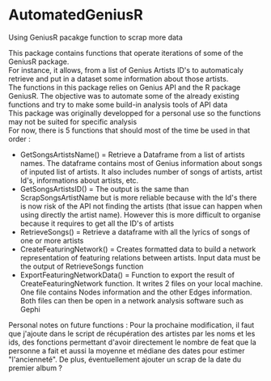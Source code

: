 # AutomatedGeniusR
Using GeniusR pacakge function to scrap more data

This package contains functions that operate iterations of some of the GeniusR package.  
For instance, it allows, from a list of Genius Artists ID's to automaticaly retrieve and put in a dataset some information about those artists.  
The functions in this package relies on Genius API and the R package GeniusR. The objective was to automate some of the already existing functions and try to make some build-in analysis tools of API data  
This package was originally developped for a personal use so the functions may not be suited for specific analysis  
For now, there is 5 functions that should most of the time be used in that order :  

- GetSongsArtistsName() = Retrieve a Dataframe from a list of artists names. The dataframe contains most of Genius information about songs of inputed list of artists. It also includes number of songs of artists, artist Id's, informations about artists, etc.
- GetSongsArtistsID() = The output is the same than ScrapSongsArtistName but is more reliable because with the Id's there is now risk of the API not finding the artists (that issue can happen when using directly the artist name). However this is more difficult to organise because it requires to get all the ID's of artists
- RetrieveSongs() = Retrieve a dataframe with all the lyrics of songs of one or more artists
- CreateFeaturingNetwork() = Creates formatted data to build a network representation of featuring relations between artists. Input data must be the output of RetrieveSongs function
- ExportFeaturingNetworkData() = Function to export the result of CreateFeaturingNetwork function. It writes 2 files on your local machine. One file contains Nodes information and the other Edges information. Both files can then be open in a network analysis software such as Gephi
  
  
Personal notes on future functions : Pour la prochaine modification, il faut que j'ajoute dans le script de récupération des artistes par les noms et les ids, des fonctions permettant d'avoir directement le nombre de feat que la personne a fait et aussi la moyenne et médiane des dates pour estimer "l'ancienneté". De plus, éventuellement ajouter un scrap de la date du premier album ?
